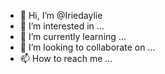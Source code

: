 - 👋 Hi, I’m @Iriedaylie
- 👀 I’m interested in ...
- 🌱 I’m currently learning ...
- 💞️ I’m looking to collaborate on ...
- 📫 How to reach me ...

<!---
Iriedaylie/Iriedaylie is a ✨ special ✨ repository because its `README.md` (this file) appears on your GitHub profile.
You can click the Preview link to take a look at your changes.
--->
